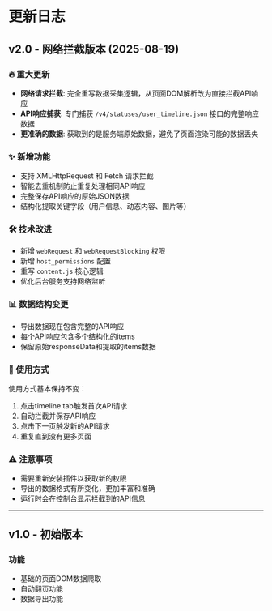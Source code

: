 # 更新日志

## v2.0 - 网络拦截版本 (2025-08-19)

### 🔥 重大更新
- **网络请求拦截**: 完全重写数据采集逻辑，从页面DOM解析改为直接拦截API响应
- **API响应捕获**: 专门捕获 `/v4/statuses/user_timeline.json` 接口的完整响应数据
- **更准确的数据**: 获取到的是服务端原始数据，避免了页面渲染可能的数据丢失

### ✨ 新增功能
- 支持 XMLHttpRequest 和 Fetch 请求拦截
- 智能去重机制防止重复处理相同API响应
- 完整保存API响应的原始JSON数据
- 结构化提取关键字段（用户信息、动态内容、图片等）

### 🛠️ 技术改进
- 新增 `webRequest` 和 `webRequestBlocking` 权限
- 新增 `host_permissions` 配置
- 重写 `content.js` 核心逻辑
- 优化后台服务支持网络监听

### 📊 数据结构变更
- 导出数据现在包含完整的API响应
- 每个API响应包含多个结构化的items
- 保留原始responseData和提取的items数据

### 🔧 使用方式
使用方式基本保持不变：
1. 点击timeline tab触发首次API请求
2. 自动拦截并保存API响应
3. 点击下一页触发新的API请求
4. 重复直到没有更多页面

### ⚠️ 注意事项
- 需要重新安装插件以获取新的权限
- 导出的数据格式有所变化，更加丰富和准确
- 运行时会在控制台显示拦截到的API信息

---

## v1.0 - 初始版本

### 功能
- 基础的页面DOM数据爬取
- 自动翻页功能
- 数据导出功能
